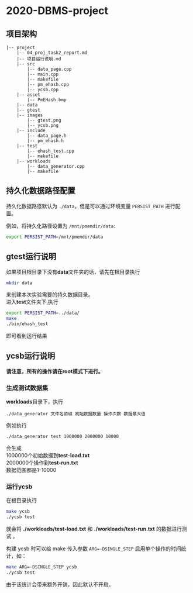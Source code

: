 # 2020-DBMS-project

## 项目架构

```
|-- project
    |-- 04_proj_task2_report.md
    |-- 项目运行说明.md
    |-- src
        |-- data_page.cpp
        |-- main.cpp
        |-- makefile
        |-- pm_ehash.cpp
        |-- ycsb.cpp
    |-- asset
        |-- PmEHash.bmp
    |-- data
    |-- gtest
    |-- images
        |-- gtest.png
        |-- ycsb.png
    |-- include 
        |-- data_page.h
        |-- pm_ehash.h
    |-- test
        |-- ehash_test.cpp
        |-- makefile
    |-- workloads
        |-- data_generator.cpp
        |-- makefile

```

## 持久化数据路径配置
持久化数据路径默认为 `./data`，但是可以通过环境变量 `PERSIST_PATH` 进行配置。

例如，将持久化路径设置为 `/mnt/pmemdir/data`:
```bash
export PERSIST_PATH=/mnt/pmemdir/data
```

## gtest运行说明

如果项目根目录下没有**data**文件夹的话，请先在根目录执行    

``` bash
mkdir data
```

来创建本次实验需要的持久数据目录。  
进入**test**文件夹下,执行

``` bash
export PERSIST_PATH=../data/
make
./bin/ehash_test
```

即可看到运行结果

## ycsb运行说明

**请注意，所有的操作请在root模式下进行。**

### 生成测试数据集

**workloads**目录下，执行

``` 
./data_generator 文件名前缀 初始数据数量 操作次数 数据最大值
```

例如执行    

```
./data_generator test 1000000 2000000 10000
```  
会生成    
1000000个初始数据到**test-load.txt**    
2000000个操作到**test-run.txt**    
数据范围都是1-10000    

### 运行ycsb

在根目录执行

```bash
make ycsb
./ycsb test
```

就会将 **./workloads/test-load.txt** 和 **./workloads/test-run.txt** 的数据进行测试 。

构建 ycsb 时可以给 make 传入参数 `ARG=-DSINGLE_STEP` 启用单个操作的时间统计，如：
``` bash
make ARG=-DSINGLE_STEP ycsb
./ycsb test
```

由于该统计会带来额外开销，因此默认不开启。


